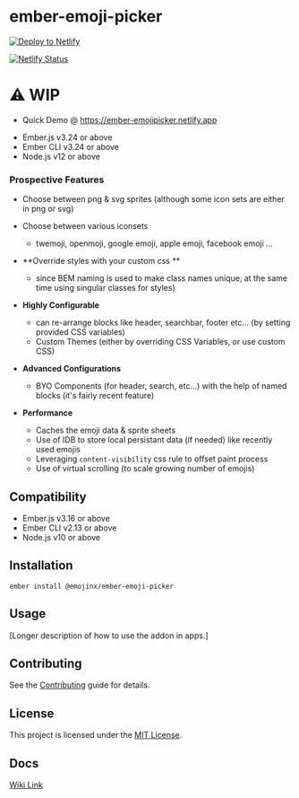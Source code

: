 # ember-emoji-picker

[![Deploy to Netlify](https://www.netlify.com/img/deploy/button.svg)](https://app.netlify.com/start/deploy?repository=https://github.com/emojinx/ember-emoji-picker)

[![Netlify Status](https://api.netlify.com/api/v1/badges/d2dc46cc-78ad-4cc7-8aae-b84cf72123a5/deploy-status)](https://app.netlify.com/sites/ember-emoji-picker/deploys)


# ⚠️ WIP

- Quick Demo @ https://ember-emojipicker.netlify.app

* Ember.js v3.24 or above
* Ember CLI v3.24 or above
* Node.js v12 or above

### Prospective Features

- Choose between png & svg sprites (although some icon sets are either in png or svg)

- Choose between various iconsets

  - twemoji, openmoji, google emoji, apple emoji, facebook emoji ...

- **Override styles with your custom css **

  - since BEM naming is used to make class names unique, at the same time using singular classes for styles)

- **Highly Configurable**

  - can re-arrange blocks like header, searchbar, footer etc... (by setting provided CSS variables)
  - Custom Themes (either by overriding CSS Variables, or use custom CSS)

- **Advanced Configurations**

  - BYO Components (for header, search, etc...) with the help of named blocks (it's fairly recent feature)

- **Performance**
  - Caches the emoji data & sprite sheets
  - Use of IDB to store local persistant data (if needed) like recently used emojis
  - Leveraging `content-visibility` css rule to offset paint process
  - Use of virtual scrolling (to scale growing number of emojis)

## Compatibility

- Ember.js v3.16 or above
- Ember CLI v2.13 or above
- Node.js v10 or above

## Installation

```
ember install @emojinx/ember-emoji-picker
```

## Usage

[Longer description of how to use the addon in apps.]

## Contributing

See the [Contributing](CONTRIBUTING.md) guide for details.

## License

This project is licensed under the [MIT License](LICENSE.md).

## Docs

[Wiki Link](meh)
